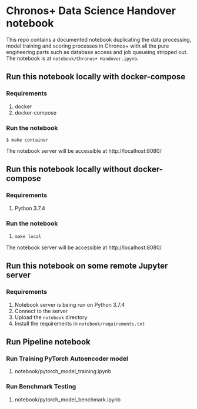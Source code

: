 # Chronos+ Data Science Handover notebook

This repo contains a documented notebook duplicating the data processing, model training and scoring processes in Chronos+ with all the pure engineering parts such as database access and job queueing stripped out. The notebook is at `notebook/Chronos+ Handover.ipynb`.


## Run this notebook locally with docker-compose

### Requirements

1. docker
2. docker-compose 

### Run the notebook

`$ make container`

The notebook server will be accessible at http://localhost:8080/

## Run this notebook locally without docker-compose

### Requirements

1. Python 3.7.4

### Run the notebook

1. `make local`

The notebook server will be accessible at http://localhost:8080/

## Run this notebook on some remote Jupyter server

### Requirements

1. Notebook server is being run on Python 3.7.4
2. Connect to the server
3. Upload the `notebook` directory
4. Install the requirements in `notebook/requirements.txt`

## Run Pipeline notebook

### Run Training PyTorch Autoencoder model

1. notebook/pytorch_model_training.ipynb

### Run Benchmark Testing

1. notebook/pytorch_model_benchmark.ipynb